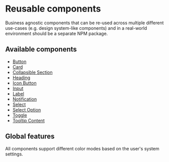 # Reusable components

Business agnostic components that can be re-used across multiple different use-cases (e.g. design system-like components) and in a real-world environment should be a separate NPM package.

## Available components

<!-- @todo Long-term this would be automated to ensure it stays in sync -->
* [Button](./button/README.md)
* [Card](./card/README.md)
* [Collapsible Section](./collapsible-section/README.md)
* [Heading](./heading/README.md)
* [Icon Button](./icon-button/README.md)
* [Input](./input/README.md)
* [Label](./label/README.md)
* [Notification](./notification/README.md)
* [Select](./select/README.md)
* [Select Option](./select-option/README.md)
* [Toggle](./toggle/README.md)
* [Tooltip Content](./tooltip-content/README.md)

## Global features

All components support different color modes based on the user's system settings.
